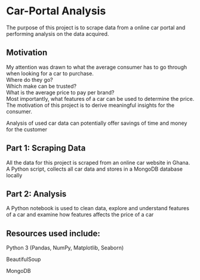 # Car-Portal Analysis
The purpose of this project is to scrape data from a online car portal and performing analysis on the data acquired.

## Motivation
My attention was drawn to what the average consumer has to go through when looking for a car to purchase.
<br>
  Where do they go? 
	<br>
  Which make can be trusted? 
	<br>
  What is the average price to pay per brand?
	<br>
  Most importantly, what features of a car can be used to determine the price.
The motivation of this project is to derive meaningful insights for the consumer.

Analysis of used car data can potentially offer savings of time and money for the customer

## Part 1: Scraping Data
All the data for this project is scraped from an online car website in Ghana.
A Python script, collects all car data and stores in a MongoDB database locally

## Part 2: Analysis
A Python notebook is used to clean data, explore and understand features of a car and examine how features affects the price of a car

## Resources used include: 
Python 3 (Pandas, NumPy, Matplotlib, Seaborn)

BeautifulSoup

MongoDB

